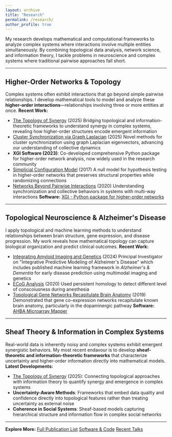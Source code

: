 ```yaml
---
layout: archive
title: "Research"
permalink: /research/
author_profile: true
---
```


My research develops mathematical and computational frameworks to analyze complex systems where interactions involve multiple entities simultaneously. 
By combining topological data analysis, network science, and information theory, I tackle problems in neuroscience and complex systems where traditional 
pairwise approaches fall short.

---

## Higher-Order Networks & Topology

Complex systems often exhibit interactions that go beyond simple pairwise relationships. I develop mathematical tools to model and analyze these **higher-order interactions**—relationships involving three or more entities at once.
**Recent Work:**
- [The Topology of Synergy](/publication/2025-topology-synergy) (2025) Bridging topological and information-theoretic frameworks to understand synergy in complex systems, revealing how higher-order structures encode emergent information
- [Cluster Synchronization via Graph Laplacian](/publication/2025-cluster-sync) (2025) Novel methods for cluster synchronization using graph Laplacian eigenvectors, advancing our understanding of collective dynamics
- **XGI Software (2023)**: Co-developed comprehensive Python package for higher-order network analysis, now widely used in the research community
- [Simplicial Configuration Model](/publication/2017-scm) (2017) A null model for hypothesis testing in higher-order networks that preserves structural properties while randomizing connections
- [Networks Beyond Pairwise Interactions](https://doi.org/10.1016/j.physrep.2020.05.004) (2020) Understanding synchronization and collective behaviors in systems with multi-way interactions
**Software:** [XGI - Python package for higher-order networks](https://github.com/xgi-org/xgi)

---

## Topological Neuroscience & Alzheimer's Disease

I apply topological and machine learning methods to understand relationships between brain structure, gene expression, and disease progression. My work reveals how mathematical topology can capture biological organization and predict clinical outcomes.
**Recent Work:**
- [Integrating Amyloid Imaging and Genetics](/publication/2024-alzheimers-integration) (2024) Principal Investigator on "Integrative Predictive Modeling of Alzheimer's Disease" which includes published machine learning framework in *Alzheimer's & Dementia* for early disease prediction using multimodal imaging and genetics
- [ECoG Analysis](/publication/2020-ecog) (2020) Used persistent homology to detect different level of conscoiusness during anesthesia 
- [Topological Gene Networks Recapitulate Brain Anatomy](/publication/2019-mapper-AHBA) (2019) Demonstrated that gene co-expression networks recapitulate known brain anatomy, particularly in the dopaminergic pathway
**Software:** [AHBA Microarray Mapper](https://github.com/alpatania/AHBA_microarray_Mapper)

---

## Sheaf Theory & Information in Complex Systems

Real-world data is inherently noisy and complex systems exhibit emergent synergistic behaviors. My most recent endavour is to develop **sheaf-theoretic and information-theoretic frameworks** that characterize uncertainty and higher-order information directly into mathematical models.
**Latest Developments:**
- [The Topology of Synergy](/publication/2025-topology-synergy) (2025): Connecting topological approaches with information theory to quantify synergy and emergence in complex systems
- **Uncertainty-Aware Methods**: Frameworks that embed data quality and confidence directly into topological features rather than treating uncertainty as external noise
- **Coherence in Social Systems**: Sheaf-based models capturing hierarchical structure and information flow in complex social networks

 ---

**Explore More:**
[Full Publication List](/publications/)
[Software & Code](/software/)
[Recent Talks](/talks/)
